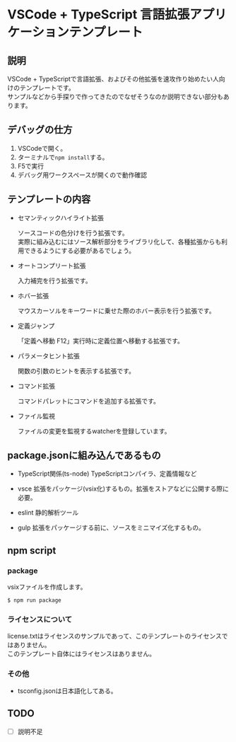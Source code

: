 # VSCode + TypeScript 言語拡張アプリケーションテンプレート

## 説明

VSCode + TypeScriptで言語拡張、およびその他拡張を速攻作り始めたい人向けのテンプレートです。  
サンプルなどから手探りで作ってきたのでなぜそうなのか説明できない部分もあります。

## デバッグの仕方
1. VSCodeで開く。
2. ターミナルで`npm install`する。
3. F5で実行
4. デバッグ用ワークスペースが開くので動作確認

## テンプレートの内容

- セマンティックハイライト拡張

  ソースコードの色分けを行う拡張です。  
  実際に組み込むにはソース解析部分をライブラリ化して、各種拡張からも利用できるようにする必要があるでしょう。

- オートコンプリート拡張
  
  入力補完を行う拡張です。

- ホバー拡張
  
  マウスカーソルをキーワードに乗せた際のホバー表示を行う拡張です。

- 定義ジャンプ

  「定義へ移動 F12」実行時に定義位置へ移動する拡張です。

- パラメータヒント拡張

  関数の引数のヒントを表示する拡張です。

- コマンド拡張

  コマンドパレットにコマンドを追加する拡張です。

- ファイル監視

  ファイルの変更を監視するwatcherを登録しています。

## package.jsonに組み込んであるもの

- TypeScript関係(ts-node)
  TypeScriptコンパイラ、定義情報など

- vsce
  拡張をパッケージ(vsix化)するもの。拡張をストアなどに公開する際に必要。

- eslint
  静的解析ツール

- gulp
  拡張をパッケージする前に、ソースをミニマイズ化するもの。

## npm script

### package  
vsixファイルを作成します。

```shell
$ npm run package
```

### ライセンスについて
license.txtはライセンスのサンプルであって、このテンプレートのライセンスではありません。  
このテンプレート自体にはライセンスはありません。

### その他
- tsconfig.jsonは日本語化してある。

## TODO
- [ ] 説明不足

